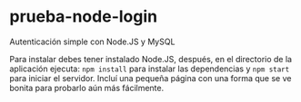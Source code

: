 # prueba-node-login
Autenticación simple con Node.JS y MySQL

Para instalar debes tener instalado Node.JS, después, en el directorio de la aplicación ejecuta:
`npm install`
para instalar las dependencias y
`npm start`
para iniciar el servidor.
Incluí una pequeña página con una forma que se ve bonita para probarlo aún más fácilmente.
